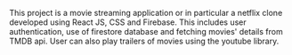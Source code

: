This project is a movie streaming application or in particular a netflix clone developed using React JS, CSS and Firebase.
This includes user authentication, use of firestore database and fetching movies' details from TMDB api.
User can also play trailers of movies using the youtube library.

